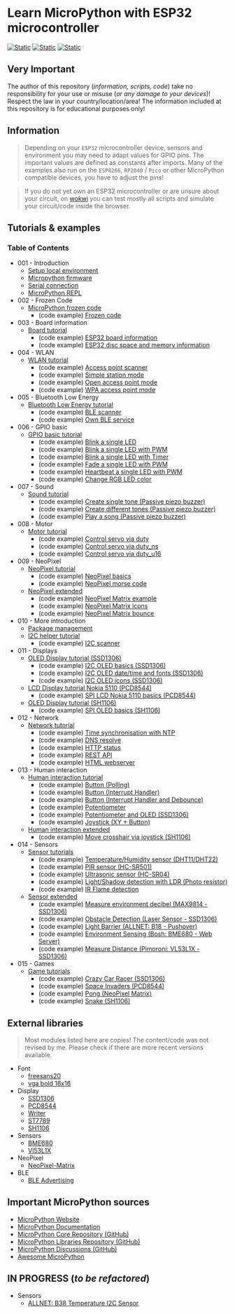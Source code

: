# Learn MicroPython with ESP32 microcontroller

[![Static](https://img.shields.io/badge/Microcontroller-ESP32-green)](https://www.espressif.com)
[![Static](https://img.shields.io/badge/Language-MicroPython_1.20.0-green)](https://github.com/micropython)
[![Static](https://img.shields.io/badge/Status-In_Progress-red)](https://github.com/Lupin3000/ESP)

## Very Important

The author of this repository (_information, scripts, code_) take no responsibility for your use or misuse (_or any damage to your devices_)! Respect the law in your country/location/area! The information included at this repository is for educational purposes only!

## Information

> Depending on your `ESP32` microcontroller device, sensors and environment you may need to adapt values for GPIO pins. The important values are defined as constants after imports. Many of the examples also run on the `ESP8266`, `RP2040` / `Pico` or other MicroPython compatible devices, you have to adjust the pins!

> If you do not yet own an ESP32 microcontroller or are unsure about your circuit, on [wokwi](https://wokwi.com) you can test mostly all scripts and simulate your circuit/code inside the browser.

## Tutorials & examples

### Table of Contents

- 001 - Introduction
  - [Setup local environment](./doc/001_local_environment.md)
  - [Micropython firmware](./doc/001_firmware.md)
  - [Serial connection](./doc/001_serial_connection.md)
  - [MicroPython REPL](./doc/001_python_repl.md)
- 002 - Frozen Code
  - [MicroPython frozen code](./doc/002_frozen_code.md)
    - (code example) [Frozen code](./examples/mpy/example_module.py) 
- 003 - Board information
  - [Board tutorial](./doc/003_board_tutorials.md)
    - (code example) [ESP32 board information](./examples/board/esp32_information.py)
    - (code example) [ESP32 disc space and memory information](./examples/board/esp32_memory.py)
- 004 - WLAN
  - [WLAN tutorial](./doc/004_wlan_tutorials.md)
    - (code example) [Access point scanner](./examples/wlan/ap_scanner.py)
    - (code example) [Simple station mode](./examples/wlan/simple_station.py)
    - (code example) [Open access point mode](./examples/wlan/open_access_point.py)
    - (code example) [WPA access point mode](./examples/wlan/wpa_access_point.py)
- 005 - Bluetooth Low Energy
  - [Bluetooth Low Energy tutorial](./doc/005_bluetooth_tutorials.md)
    - (code example) [BLE scanner](./examples/ble/ble_scanner.py)
    - (code example) [Own BLE service](./examples/ble/ble_service.py)
- 006 - GPIO basic
  - [GPIO basic tutorial](./doc/006_gpio_basic_tutorials.md)
    - (code example) [Blink a single LED](./examples/gpio_basic/blink_single_led_high_low.py)
    - (code example) [Blink a single LED with PWM](./examples/gpio_basic/blink_single_led_high_low_pwm.py)
    - (code example) [Blink a single LED with Timer](./examples/gpio_basic/blink_single_led_high_low_timer.py)
    - (code example) [Fade a single LED with PWM](./examples/gpio_basic/fade_single_led_high_low.py)
    - (code example) [Heartbeat a single LED with PWM](./examples/gpio_basic/heartbeat_single_led.py)
    - (code example) [Change RGB LED color](./examples/gpio_basic/change_rgb_led_color_high_low.py)
- 007 - Sound
  - [Sound tutorial](./doc/007_sound_tutorials.md)
    - (code example) [Create single tone (Passive piezo buzzer)](./examples/sound/passive_buzzer_simple.py)
    - (code example) [Create different tones (Passive piezo buzzer)](./examples/sound/passive_buzzer_tones.py)
    - (code example) [Play a song (Passive piezo buzzer)](./examples/sound/passive_buzzer_sound.py)
- 008 - Motor
  - [Motor tutorial](./doc/008_motor_tutorials.md)
    - (code example) [Control servo via duty](./examples/motor/servo_duty.py)
    - (code example) [Control servo via duty_ns](./examples/motor/servo_duty_ns.py)
    - (code example) [Control servo via duty_u16](./examples/motor/servo_duty_u16.py)
- 009 - NeoPixel
  - [NeoPixel tutorial](./doc/009_neopixel_tutorials.md)
    - (code example) [NeoPixel basics](./examples/neopixel/neopixel_basics.py)
    - (code example) [NeoPixel morse code](./examples/neopixel/neopixel_morse.py)
  - [NeoPixel extended](./doc/009_neopixel_extended.md)
    - (code example) [NeoPixel Matrix example](./examples/neopixel/neopixel_matrix.py)
    - (code example) [NeoPixel Matrix icons](./examples/neopixel/neopixel_matrix_icon.py)
    - (code example) [NeoPixel Matrix bounce](./examples/neopixel/neopixel_matrix_bounce.py)
- 010 - More introduction
  - [Package management](./doc/010_package_management.md)
  - [I2C helper tutorial](./doc/010_i2c_helper_tutorials.md)
    - (code example) [I2C scanner](./examples/i2c_helper/i2c_scanner.py) 
- 011 - Displays
  - [OLED Display tutorial (SSD1306)](./doc/011_display_ssd1306_tutorials.md)
    - (code example) [I2C OLED basics (SSD1306)](./examples/display/i2c_oled_ssd1306_basics.py)
    - (code example) [I2C OLED date/time and fonts (SSD1306)](./examples/display/i2c_oled_ssd1306_time.py)
    - (code example) [I2C OLED icons (SSD1306)](./examples/display/i2c_oled_ssd1306_icons.py)
  - [LCD Display tutorial Nokia 5110 (PCD8544)](./doc/011_display_nokia5110_pcd8544_tutorials.md)
    - (code example) [SPI LCD Nokia 5110 basics (PCD8544)](./examples/display/spi_lcd_nokia5110_pcd8544.py)
  - [OLED Display tutorial (SH1106)](./doc/011_display_sh1106_tutorials.md)
    - (code example) [SPI OLED basics (SH1106)](./examples/display/spi_oled_sh1106_basics.py)
- 012 - Network
  - [Network tutorial](./doc/012_network_tutorials.md)
    - (code example) [Time synchronisation with NTP](./examples/network/time_synchronisation_ntp.py)
    - (code example) [DNS resolve](./examples/network/dns_resolve.py)
    - (code example) [HTTP status](./examples/network/http_status.py)
    - (code example) [REST API](./examples/network/rest_api.py)
    - (code example) [HTML webserver](./examples/network/html_webserver.py)
- 013 - Human interaction
  - [Human interaction tutorial](./doc/013_human_interaction_tutorials.md)
    - (code example) [Button (Polling)](./examples/user_input/btn_led_polling.py)
    - (code example) [Button (Interrupt Handler)](./examples/user_input/btn_led_interrupt_handler.py)
    - (code example) [Button (Interrupt Handler and Debounce)](./examples/user_input/btn_led_interrupt_handler_debounce.py)
    - (code example) [Potentiometer](./examples/user_input/potentiometer.py)
    - (code example) [Potentiometer and OLED (SSD1306)](./examples/user_input/potentiometer_display.py)
    - (code example) [Joystick (XY + Button)](./examples/user_input/joystick.py)
  - [Human interaction extended](./doc/013_human_interaction_extended.md)
    - (code example) [Move crosshair via joystick (SH1106)](./examples/user_input/joystick_display.py) 
- 014 - Sensors
  - [Sensor tutorials](./doc/014_sensor_tutorials.md)
    - (code example) [Temperature/Humidity sensor (DHT11/DHT22)](./examples/sensors/dht11.py) 
    - (code example) [PIR sensor (HC-SR501)](./examples/sensors/pir.py)
    - (code example) [Ultrasonic sensor (HC-SR04)](./examples/sensors/hcsr04.py)
    - (code example) [Light/Shadow detection with LDR (Photo resistor)](./examples/sensors/shadow_detection.py)
    - (code example) [IR Flame detection](./examples/sensors/ir_flame_detection.py)
  - [Sensor extended](./doc/014_sensor_extended.md)
    - (code example) [Measure environment decibel (MAX9814 - SSD1306)](./examples/sensors/max9814.py)
    - (code example) [Obstacle Detection (Laser Sensor - SSD1306)](./examples/sensors/laser_sensor_10929.py)
    - (code example) [Light Barrier (ALLNET: B18 - Pushover)](./examples/sensors/allnet_B18_light_barrier.py)
    - (code example) [Environment Sensing (Bosh: BME680 - Web Server)](./examples/sensors/bosch_sensortec_bme680.py)
    - (code example) [Measure Distance (Pimoroni: VL53L1X - SSD1306)](./examples/sensors/pimoroni_vl53l1x.py)
- 015 - Games
  - [Game tutorials](./doc/015_game_tutorials.md)
    - (code example) [Crazy Car Racer (SSD1306)](./examples/games/racer.py)
    - (code example) [Space Invaders (PCD8544)](./examples/games/invader.py)
    - (code example) [Pong (NeoPixel Matrix)](./examples/games/pong.py)
    - (code example) [Snake (SH1106)](./examples/games/snake.py)

## External libraries

> Most modules listed here are copies! The content/code was not revised by me. Please check if there are more recent versions available.

- Font
  - [freesans20](./lib/freesans20.py)
  - [vga bold 16x16](./lib/vga1_bold_16x16.py)
- Display
  - [SSD1306](./lib/ssd1306.py)
  - [PCD8544](./lib/pcd8544.py)
  - [Writer](./lib/writer.py)
  - [ST7789](./lib/st7789py.py)
  - [SH1106](./lib/sh1106.py)
- Sensors
  - [BME680](./lib/bme680.py)
  - [Vl53L1X](./lib/vl53l1x.py)
- NeoPixel
  - [NeoPixel-Matrix](./lib/neopixelmatrix.py)
- BLE
  - [BLE Advertising](./lib/ble_advertising.py) 

## Important MicroPython sources

- [MicroPython Website](https://micropython.org)
- [MicroPython Documentation](https://docs.micropython.org/en/latest/)
- [MicroPython Core Repository (GitHub)](https://github.com/micropython/micropython)
- [MicroPython Libraries Repository (GitHub)](https://github.com/micropython/micropython-lib)
- [MicroPython Discussions (GitHub)](https://github.com/orgs/micropython/discussions)
- [Awesome MicroPython](https://awesome-micropython.com)

## IN PROGRESS (_to be refactored_)

- Sensors
  - [ALLNET: B38 Temperature I2C Sensor](./examples/sensors/allnet_B38_temperature.py)
